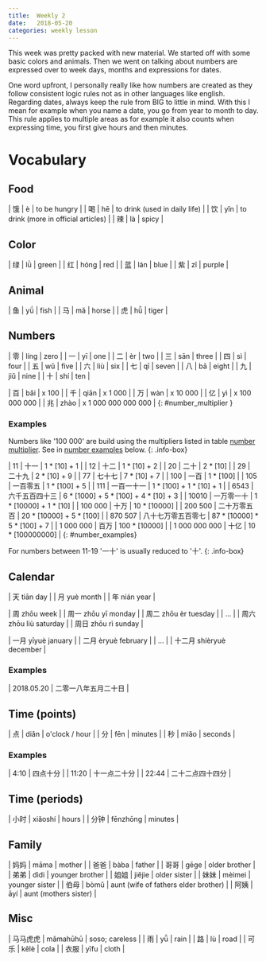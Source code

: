 ```yaml
---
title:  Weekly 2
date:   2018-05-20
categories: weekly lesson
---
```


This week was pretty packed with new material. We started off with some basic colors and animals.
Then we went on talking about numbers are expressed over to week days, months and expressions for dates.

One word upfront, I personally really like how numbers are created as they follow consistent logic rules
not as in other languages like english. Regarding dates, always keep the rule from BIG to little in mind.
With this I mean for example when you name a date, you go from year to month to day. This rule applies to
multiple areas as for example it also counts when expressing time, you first give hours and then minutes.

# Vocabulary
## Food

| 饿 | è   | to be hungry                         |
| 喝 | hē  | to drink (used in daily life)        |
| 饮 | yǐn | to drink (more in official articles) |
| 辣 | là  | spicy                                |

## Color

| 绿 | lǜ   | green  |
| 红 | hóng | red    |
| 蓝 | lán  | blue   |
| 紫 | zǐ   | purple |

## Animal

| 鱼 | yǘ | fish  |
| 马 | mǎ | horse |
| 虎 | hǚ | tiger |

## Numbers

| 零 | líng | zero  |
| 一 | yī   | one   |
| 二 | èr   | two   |
| 三 | sān  | three |
| 四 | sì   | four  |
| 五 | wǔ   | five  |
| 六 | liù  | six   |
| 七 | qī   | seven |
| 八 | bā   | eight |
| 九 | jiǔ  | nine  |
| 十 | shí  | ten   |

| 百 | bǎi  | x 100               |
| 千 | qiān | x 1 000             |
| 万 | wàn  | x 10 000            |
| 亿 | yì   | x 100 000 000       |
| 兆 | zhào | x 1 000 000 000 000 |
{: #number_multiplier }

### Examples

Numbers like '100 000' are build using the multipliers listed in table [number multiplier](#number_multiplier).
See in [number examples](#number_examples) below.
{: .info-box}

| 11            | 十一               | 1 * [10] + 1                          |
| 12            | 十二               | 1 * [10] + 2                          |
| 20            | 二十               | 2 * [10]                              |
| 29            | 二十九             | 2 * [10] + 9                          |
| 77            | 七十七             | 7 * [10] + 7                          |
| 100           | 一百               | 1 * [100]                             |
| 105           | 一百零五           | 1 * [100] + 5                         |
| 111           | 一百一十一         | 1 * [100] + 1 * [10] + 1              |
| 6543          | 六千五百四十三     | 6 * [1000] + 5 * [100] + 4 * [10] + 3 |
| 10010         | 一万零一十         | 1 * [10000] + 1 * [10]                |
| 100 000       | 十万               | 10 * [10000]                          |
| 200 500       | 二十万零五百       | 20 * [10000] + 5 * [100]              |
| 870 507       | 八十七万零五百零七 | 87 * [10000] * 5 * [100] + 7          |
| 1 000 000     | 百万               | 100 * [10000]                         |
| 1 000 000 000 | 十亿               | 10 * [100000000]                      |
{: #number_examples}

For numbers between 11-19 '一十' is usually reduced to '十'.
{: .info-box}

## Calendar

| 天       tiān        day       |
| 月       yuè         month     |
| 年       nián        year      |

| 周       zhōu        week      |
| 周一     zhōu yī     monday    |
| 周二     zhōu èr     tuesday   |
| ... |
| 周六     zhōu liù    saturday  |
| 周日     zhōu rì     sunday    |

| 一月     yīyuè       january   |
| 二月     èryuè       february  |
| ... |
| 十二月   shíèryuè    december  |

### Examples

| 2018.05.20 | 二零一八年五月二十日 |

## Time (points)

| 点 | diǎn | o'clock / hour |
| 分 | fēn  | minutes        |
| 秒 | miǎo | seconds        |

### Examples

| 4:10  | 四点十分         |
| 11:20 | 十一点二十分     |
| 22:44 | 二十二点四十四分 |

## Time (periods)

| 小时 | xiǎoshí  | hours   |
| 分钟 | fēnzhōng | minutes |

## Family

| 妈妈 | māma   | mother                               |
| 爸爸 | bàba   | father                               |
| 哥哥 | gēge   | older brother                        |
| 弟弟 | dìdi   | younger brother                      |
| 姐姐 | jiějie | older sister                         |
| 妹妹 | mèimei | younger sister                       |
| 伯母 | bòmǔ   | aunt (wife of fathers elder brother) |
| 阿姨 | āyí    | aunt (mothers sister)                |

## Misc

| 马马虎虎 | mǎmahūhū | soso; careless |
| 雨       | yǚ       | rain           |
| 路       | lù       | road           |
| 可乐     | kělè     | cola           |
| 衣服     | yīfu     | cloth          |

